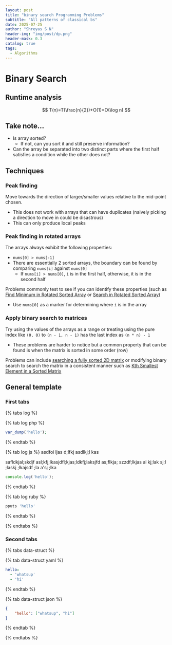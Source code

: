 ```yaml
---
layout: post
title: "binary search Programming Problems"
subtitle: "All patterns of classical bs"
date: 2025-07-25
author: "Shreyas S N"
header-img: "img/post/dp.png"
header-mask: 0.3
catalog: true
tags:
  - Algorithms
---
```


# Binary Search

## Runtime analysis

$$
T(n)=T(\frac{n}{2})+O(1)=O(\log n)
$$

## Take note…

* Is array sorted?
  * If not, can you sort it and still preserve information?
* Can the array be separated into two distinct parts where the first half satisfies a condition while the other does not?

## Techniques

### Peak finding

Move towards the direction of larger/smaller values relative to the mid-point chosen.

* This does not work with arrays that can have duplicates (naively picking a direction to move in could be disastrous)
* This can only produce local peaks

### Peak finding in rotated arrays


The arrays always exhibit the following properties:

* `nums[0] > nums[-1]`
* There are essentially 2 sorted arrays, the boundary can be found by comparing `nums[i]` against `nums[0]`
  * If `nums[i] > nums[0]`, `i` is in the first half, otherwise, it is in the second half

Problems commonly test to see if you can identify these properties (such as [Find Minimum in Rotated Sorted Array](https://leetcode.com/problems/find-minimum-in-rotated-sorted-array/) or [Search in Rotated Sorted Array](https://leetcode.com/problems/search-in-rotated-sorted-array/))

* Use `nums[0]` as a marker for determining where `i` is in the array

### Apply binary search to matrices

Try using the values of the arrays as a range or treating using the pure index like `(0, 0)` to `(n - 1, n - 1)` has the last index as `(n * n) - 1`

* These problems are harder to notice but a common property that can be found is when the matrix is sorted in some order (row)

Problems can include [searching a fully sorted 2D matrix](https://leetcode.com/problems/kth-smallest-element-in-a-sorted-matrix/description/) or modifying binary search to search the matrix in a consistent manner such as [Kth Smallest Element in a Sorted Matrix](https://leetcode.com/problems/kth-smallest-element-in-a-sorted-matrix/solutions/1322101/c-java-python-maxheap-minheap-binary-search-picture-explain-clean-concise/)

## General template

### First tabs

{% tabs log %}

{% tab log php %}
```php
var_dump('hello');
```
{% endtab %}

{% tab log js %}
asdfoi ljas d;lfkj 
 asdlkj;l kas

 safldkjal;skdjf
 asl;kfj;lkasjdfl;kjas;ldkfj;laksjfd 
 as;flkja; 
 szzdf;lkjas al kj;lak sj;l ;laskj ;lkajsdf ;la a'sj ;lka
```javascript
console.log('hello');
```
{% endtab %}

{% tab log ruby %}
```javascript
pputs 'hello'
```
{% endtab %}

{% endtabs %}

### Second tabs

{% tabs data-struct %}

{% tab data-struct yaml %}
```yaml
hello:
  - 'whatsup'
  - 'hi'
```
{% endtab %}

{% tab data-struct json %}
```json
{
    "hello": ["whatsup", "hi"]
}
```
{% endtab %}

{% endtabs %}